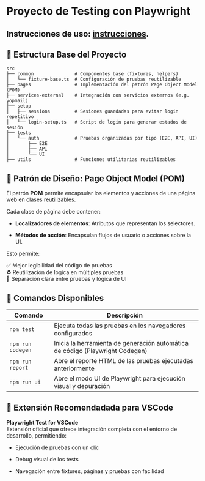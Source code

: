 # Proyecto de Testing con Playwright

## Instrucciones de uso: [instrucciones](doc/instructions.md).

## 📁 Estructura Base del Proyecto

```
src
├── common               # Componentes base (fixtures, helpers)
│   └── fixture-base.ts  # Configuración de pruebas reutilizable
├── pages                # Implementación del patrón Page Object Model (POM)
├── services-external    # Integración con servicios externos (e.g. yopmail)
├── setup
│   ├── sessions         # Sesiones guardadas para evitar login repetitivo
│   └── login-setup.ts   # Script de login para generar estados de sesión
├── tests
│   └── auth             # Pruebas organizadas por tipo (E2E, API, UI)
│       ├── E2E
│       ├── API
│       └── UI
├── utils                # Funciones utilitarias reutilizables

```

## 🧱 Patrón de Diseño: Page Object Model (POM)

El patrón **POM** permite encapsular los elementos y acciones de una página web en clases reutilizables.

Cada clase de página debe contener:

-   **Localizadores de elementos**: Atributos que representan los selectores.
    
-   **Métodos de acción**: Encapsulan flujos de usuario o acciones sobre la UI.
    

Esto permite:

✅ Mejor legibilidad del código de pruebas  
♻️ Reutilización de lógica en múltiples pruebas  
🧪 Separación clara entre pruebas y lógica de UI

## 🧪 Comandos Disponibles

| Comando            | Descripción                                                                 |
|--------------------|------------------------------------------------------------------------------|
| `npm test`         | Ejecuta todas las pruebas en los navegadores configurados                   |
| `npm run codegen`  | Inicia la herramienta de generación automática de código (Playwright Codegen) |
| `npm run report`   | Abre el reporte HTML de las pruebas ejecutadas anteriormente                |            |
| `npm run ui`       | Abre el modo UI de Playwright para ejecución visual y depuración            |


## 🧩 Extensión Recomendadada para VSCode

**Playwright Test for VSCode**  
Extensión oficial que ofrece integración completa con el entorno de desarrollo, permitiendo:

-   Ejecución de pruebas con un clic
    
-   Debug visual de los tests
    
-   Navegación entre fixtures, páginas y pruebas con facilidad